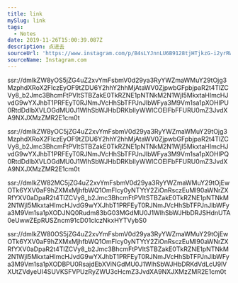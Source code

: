 ```yaml
---
title: link
mySlug: link
tags:
  - Notes
date: 2019-11-26T15:00:39.087Z
description: 点进去
sourceUrl: 'https://www.instagram.com/p/B4sLYJnnLU6B9128tjHTjkzG-i2yrRW_LVKN3o0/'
sourceName: Instagram.com
---
```

ssr://dmlkZW8yOS5jZG4uZ2xvYmFsbmV0d29ya3RyYWZmaWMuY29tOjg3MzphdXRoX2FlczEyOF9tZDU6Y2hhY2hhMjAtaWV0ZjpwbGFpbjpaR2t4TlZCVy8_b2Jmc3BhcmFtPVltSTBZakE0TkRZNE1pNTNkM2N1WjI5MkxtaHImcHJvdG9wYXJhbT1PRFEyT0RJNmJVcHhSbTFPJnJlbWFya3M9Vm1sa1pXOHlPU0RtdDdIbXVLOGdMU0J1WlhSbWJHbDRKblIyWWlCOElFbFFURU0mZ3JvdXA9NXJXMzZMR2E1cm0t

ssr://dmlkZW8yOC5jZG4uZ2xvYmFsbmV0d29ya3RyYWZmaWMuY29tOjg3MzphdXRoX2FlczEyOF9tZDU6Y2hhY2hhMjAtaWV0ZjpwbGFpbjpaR2t4TlZCVy8_b2Jmc3BhcmFtPVltSTBZakE0TkRZNE1pNTNkM2N1WjI5MkxtaHImcHJvdG9wYXJhbT1PRFEyT0RJNmJVcHhSbTFPJnJlbWFya3M9Vm1sa1pXOHlPQ0RtdDdIbXVLOGdMU0J1WlhSbWJHbDRKblIyWWlCOElFbFFURU0mZ3JvdXA9NXJXMzZMR2E1cm0t

ssr://dmlkZW82MC5jZG4uZ2xvYmFsbmV0d29ya3RyYWZmaWMuY29tOjEwOTk6YXV0aF9hZXMxMjhfbWQ1OmFlcy0yNTYtY2ZiOnRsczEuMl90aWNrZXRfYXV0aDpaR2t4TlZCVy8_b2Jmc3BhcmFtPVltSTBZakE0TkRZNE1pNTNkM2N1WjI5MkxtaHImcHJvdG9wYXJhbT1PRFEyT0RJNmJVcHhSbTFPJnJlbWFya3M9Vm1sa1pXODJNQ0Rudm83bG03MGdMU0J1WlhSbWJHbDRJSHdnUTA0eUwwZEpRUSZncm91cD01clczNkxHYTVybS0

ssr://dmlkZW80OS5jZG4uZ2xvYmFsbmV0d29ya3RyYWZmaWMuY29tOjEwOTk6YXV0aF9hZXMxMjhfbWQ1OmFlcy0yNTYtY2ZiOnRsczEuMl90aWNrZXRfYXV0aDpaR2t4TlZCVy8_b2Jmc3BhcmFtPVltSTBZakE0TkRZNE1pNTNkM2N1WjI5MkxtaHImcHJvdG9wYXJhbT1PRFEyT0RJNmJVcHhSbTFPJnJlbWFya3M9Vm1sa1pXODBPU0RsajdEbXViNGdMU0J1WlhSbWJHbDRKdVdLcU9lVXUtZVdyeUI4SUVKSFVPUzRyZWU3cHcmZ3JvdXA9NXJXMzZMR2E1cm0t
